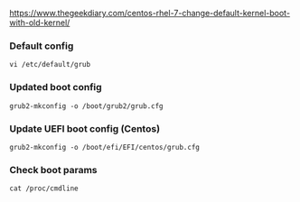 https://www.thegeekdiary.com/centos-rhel-7-change-default-kernel-boot-with-old-kernel/

### Default config
```
vi /etc/default/grub
```

### Updated boot config
```
grub2-mkconfig -o /boot/grub2/grub.cfg
```

### Update UEFI boot config (Centos)
```
grub2-mkconfig -o /boot/efi/EFI/centos/grub.cfg
```

### Check boot params
```
cat /proc/cmdline
```
